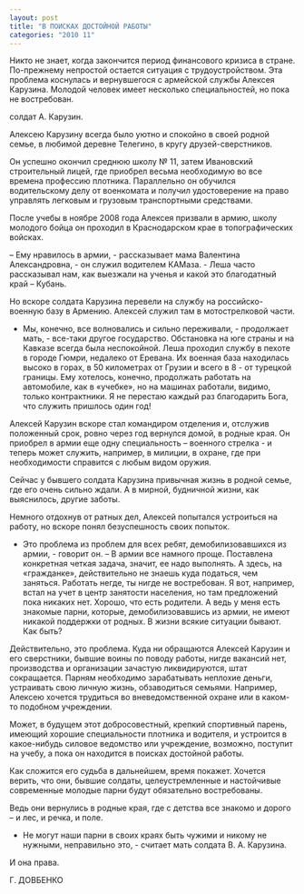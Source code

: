 ```yaml
---
layout: post
title: "В ПОИСКАХ ДОСТОЙНОЙ РАБОТЫ"
categories: "2010 11"
---
```


Никто не знает, когда закончится период финансового кризиса в стране. По-прежнему непростой остается ситуация с трудоустройством. Эта проблема коснулась и вернувшегося с армейской службы Алексея Карузина. Молодой человек имеет несколько специальностей, но пока не востребован.

солдат А. Карузин.



Алексею Карузину всегда было уютно и спокойно в своей родной семье, в любимой деревне Телегино, в кругу друзей-сверстников.

Он успешно окончил среднюю школу № 11, затем Ивановский строительный лицей, где приобрел весьма необходимую во все времена профессию плотника. Параллельно он обучился водительскому делу от военкомата и получил удостоверение на право управлять легковым и грузовым транспортными средствами.

После учебы в ноябре 2008 года Алексея призвали в армию, школу молодого бойца он проходил в Краснодарском крае в топографических войсках.

– Ему нравилось в армии, - рассказывает мама Валентина Александровна, - он служил водителем КАМаза. - Леша часто рассказывал нам, как выезжали на ученья и какой это благодатный край – Кубань.

Но вскоре солдата Карузина перевели на службу на российско-военную базу в Армению. Алексей служил там в мотострелковой части.

- Мы, конечно, все волновались и сильно переживали, - продолжает мать, - все-таки другое государство. Обстановка на юге страны и на Кавказе всегда была неспокойной. Леша проходил службу в пехоте в городе Гюмри, недалеко от Еревана. Их военная база находилась высоко в горах, в 50 километрах от Грузии и всего в 8 - от турецкой границы. Ему хотелось, конечно, продолжать работать на автомобиле, как в «учебке», но на машинах работали, видимо, только контрактники. Я не перестаю каждый раз благодарить Бога, что служить пришлось один год!

Алексей Карузин вскоре стал командиром отделения и, отслужив положенный срок, ровно через год вернулся домой, в родные края. Он приобрел в армии еще одну специальность – военного стрелка - и теперь может служить, например, в милиции, в охране, где при необходимости справится с любым видом оружия.

Сейчас у бывшего солдата Карузина привычная жизнь в родной семье, где его очень сильно ждали. А в мирной, будничной жизни, как выяснилось, другие заботы.

Немного отдохнув от ратных дел, Алексей попытался устроиться на работу, но вскоре понял безуспешность своих попыток.

- Это проблема из проблем для всех ребят, демобилизовавшихся из армии, - говорит он. – В армии все намного проще. Поставлена конкретная четкая задача, значит, ее надо выполнять. А здесь, на «гражданке», действительно не знаешь куда податься, чем заняться. Работать негде, ты нигде не востребован. Я вот, например, встал на учет в центр занятости населения, но там предложений пока никаких нет. Хорошо, что есть родители. А ведь у меня есть знакомые парни, которые, демобилизовавшись из армии, не имеют никакой поддержки от родных. В жизни всякие ситуации бывают. Как быть?

Действительно, это проблема. Куда ни обращаются Алексей Карузин и его сверстники, бывшие воины по поводу работы, нигде вакансий нет, производства и организации зачастую ликвидируются, штат сокращается. Парням необходимо зарабатывать неплохие деньги, устраивать свою личную жизнь, обзаводиться семьями. Например, Алексею хочется трудиться во вневедомственной охране или в каком-то подобном учреждении.

Может, в будущем этот добросовестный, крепкий спортивный парень, имеющий хорошие специальности плотника и водителя, и устроится в какое-нибудь силовое ведомство или учреждение, возможно, поступит на учебу, а пока он находится в поисках достойной работы.

Как сложится его судьба в дальнейшем, время покажет. Хочется верить, что они, бывшие солдаты, целеустремленные и настойчивые современные молодые парни будут обязательно востребованы.

Ведь они вернулись в родные края, где с детства все знакомо и дорого – и лес, и речка, и поле.

- Не могут наши парни в своих краях быть чужими и никому не нужными, неправильно это, - считает мать солдата В. А. Карузина.

И она права.

Г. ДОВБЕНКО


